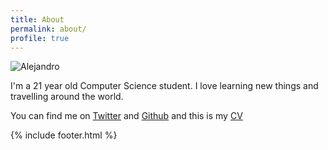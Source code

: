 ```yaml
---
title: About
permalink: about/
profile: true
---
```


![Alejandro](../assets/images/about/alex.png)

I'm a 21 year old Computer Science student. 
I love learning new things and travelling around the world. 

You can find me on [Twitter](https://twitter.com/Alexrs95) and [Github](https://github.com/Alexrs95/) and this is my [CV](../assets/docs/CV.pdf)

{% include footer.html %}
